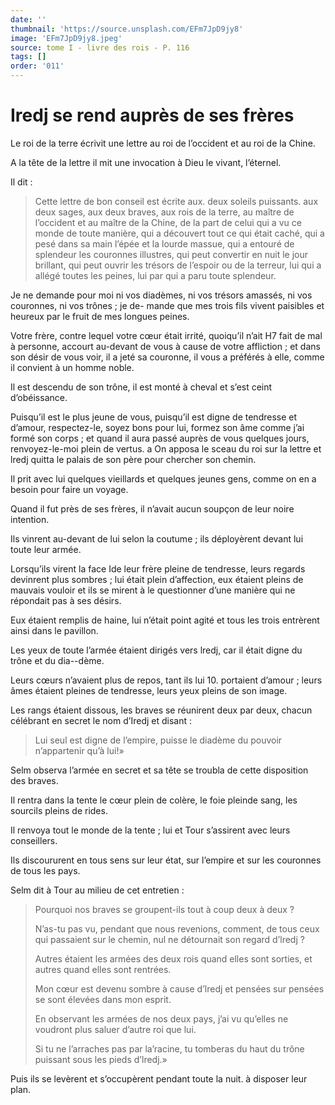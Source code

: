 ```yaml
---
date: ''
thumbnail: 'https://source.unsplash.com/EFm7JpD9jy8'
image: 'EFm7JpD9jy8.jpeg'
source: tome I - livre des rois - P. 116
tags: []
order: '011'
---
```


# Iredj se rend auprès de ses frères

Le roi de la terre écrivit une lettre au roi de l’occident et au roi de la Chine.

A la tête de la lettre il mit une invocation à Dieu le vivant, l’éternel.

Il dit :

> Cette lettre de bon conseil est écrite aux. deux soleils puissants. aux deux sages, aux deux braves, aux rois de la terre, au maître de l’occident et au maître de la Chine, de la part de celui qui a vu ce monde de toute manière, qui a découvert tout ce qui était caché, qui a pesé dans sa main l’épée et la lourde massue, qui a entouré de splendeur les couronnes illustres, qui peut convertir en nuit le jour brillant, qui peut ouvrir les trésors de l’espoir ou de la terreur, lui qui a allégé toutes les peines, lui par qui a paru toute splendeur.

Je ne demande pour moi ni vos diadèmes, ni vos trésors amassés, ni vos couronnes, ni vos trônes ; je de- mande que mes trois fils vivent paisibles et heureux par le fruit de mes longues peines.

Votre frère, contre lequel votre cœur était irrité, quoiqu’il n’ait H7 fait de mal à personne, accourt au-devant de vous à cause de votre affliction ; et dans son désir de vous voir, il a jeté sa couronne, il vous a préférés à elle, comme il convient à un homme noble.

Il est descendu de son trône, il est monté à cheval et s’est ceint d’obéissance.

Puisqu’il est le plus jeune de vous, puisqu’il est digne de tendresse et d’amour, respectez-le, soyez bons pour lui, formez son âme comme j’ai formé son corps ; et quand il aura passé auprès de vous quelques jours, renvoyez-le-moi plein de vertus. a On apposa le sceau du roi sur la lettre et lredj quitta le palais de son père pour chercher son chemin.

Il prit avec lui quelques vieillards et quelques jeunes gens, comme on en a besoin pour faire un voyage.

Quand il fut près de ses frères, il n’avait aucun soupçon de leur noire intention.

Ils vinrent au-devant de lui selon la coutume ; ils déployèrent devant lui toute leur armée.

Lorsqu’ils virent la face Ide leur frère pleine de tendresse, leurs regards devinrent plus sombres ; lui était plein d’affection, eux étaient pleins de mauvais vouloir et ils se mirent à le questionner d’une manière qui ne répondait pas à ses désirs.

Eux étaient remplis de haine, lui n’était point agité et tous les trois entrèrent ainsi dans le pavillon.

Les yeux de toute l’armée étaient dirigés vers lredj, car il était digne du trône et du dia--dème.

Leurs cœurs n’avaient plus de repos, tant ils lui 10. 
 portaient d’amour ; leurs âmes étaient pleines de tendresse, leurs yeux pleins de son image.

Les rangs étaient dissous, les braves se réunirent deux par deux, chacun célébrant en secret le nom d’Iredj et disant :

> Lui seul est digne de l’empire, puisse le diadème du pouvoir n’appartenir qu’à lui!»

Selm observa l’armée en secret et sa tête se troubla de cette disposition des braves.

Il rentra dans la tente le cœur plein de colère, le foie pleinde sang, les sourcils pleins de rides.

Il renvoya tout le monde de la tente ; lui et Tour s’assirent avec leurs conseillers.

Ils discoururent en tous sens sur leur état, sur l’empire et sur les couronnes de tous les pays.

Selm dit à Tour au milieu de cet entretien :

> Pourquoi nos braves se groupent-ils tout à coup deux à deux ?
>
> N’as-tu pas vu, pendant que nous revenions, comment, de tous ceux qui passaient sur le chemin, nul ne détournait son regard d’lredj ?
>
> Autres étaient les armées des deux rois quand elles sont sorties, et autres quand elles sont rentrées.
>
> Mon cœur est devenu sombre à cause d’lredj et pensées sur pensées se sont élevées dans mon esprit.
>
> En observant les armées de nos deux pays, j’ai vu qu’elles ne voudront plus saluer d’autre roi que lui.
>
> Si tu ne l’arraches pas par la’racine, tu tomberas du haut du trône puissant sous les pieds d’lredj.»

Puis ils se levèrent et s’occupèrent pendant toute la nuit. à disposer leur plan.
